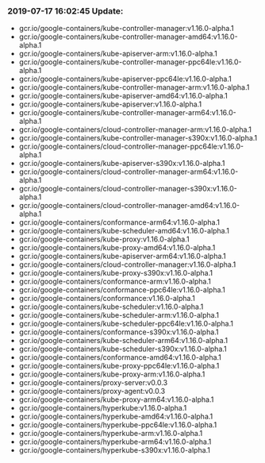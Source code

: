 ### 2019-07-17 16:02:45 Update:

- gcr.io/google-containers/kube-controller-manager:v1.16.0-alpha.1
- gcr.io/google-containers/kube-controller-manager-amd64:v1.16.0-alpha.1
- gcr.io/google-containers/kube-apiserver-arm:v1.16.0-alpha.1
- gcr.io/google-containers/kube-controller-manager-ppc64le:v1.16.0-alpha.1
- gcr.io/google-containers/kube-apiserver-ppc64le:v1.16.0-alpha.1
- gcr.io/google-containers/kube-controller-manager-arm:v1.16.0-alpha.1
- gcr.io/google-containers/kube-apiserver-amd64:v1.16.0-alpha.1
- gcr.io/google-containers/kube-apiserver:v1.16.0-alpha.1
- gcr.io/google-containers/kube-controller-manager-arm64:v1.16.0-alpha.1
- gcr.io/google-containers/cloud-controller-manager-arm:v1.16.0-alpha.1
- gcr.io/google-containers/kube-controller-manager-s390x:v1.16.0-alpha.1
- gcr.io/google-containers/cloud-controller-manager-ppc64le:v1.16.0-alpha.1
- gcr.io/google-containers/kube-apiserver-s390x:v1.16.0-alpha.1
- gcr.io/google-containers/cloud-controller-manager-arm64:v1.16.0-alpha.1
- gcr.io/google-containers/cloud-controller-manager-s390x:v1.16.0-alpha.1
- gcr.io/google-containers/cloud-controller-manager-amd64:v1.16.0-alpha.1
- gcr.io/google-containers/conformance-arm64:v1.16.0-alpha.1
- gcr.io/google-containers/kube-scheduler-amd64:v1.16.0-alpha.1
- gcr.io/google-containers/kube-proxy:v1.16.0-alpha.1
- gcr.io/google-containers/kube-proxy-amd64:v1.16.0-alpha.1
- gcr.io/google-containers/kube-apiserver-arm64:v1.16.0-alpha.1
- gcr.io/google-containers/cloud-controller-manager:v1.16.0-alpha.1
- gcr.io/google-containers/kube-proxy-s390x:v1.16.0-alpha.1
- gcr.io/google-containers/conformance-arm:v1.16.0-alpha.1
- gcr.io/google-containers/conformance-ppc64le:v1.16.0-alpha.1
- gcr.io/google-containers/conformance:v1.16.0-alpha.1
- gcr.io/google-containers/kube-scheduler:v1.16.0-alpha.1
- gcr.io/google-containers/kube-scheduler-arm:v1.16.0-alpha.1
- gcr.io/google-containers/kube-scheduler-ppc64le:v1.16.0-alpha.1
- gcr.io/google-containers/conformance-s390x:v1.16.0-alpha.1
- gcr.io/google-containers/kube-scheduler-arm64:v1.16.0-alpha.1
- gcr.io/google-containers/kube-scheduler-s390x:v1.16.0-alpha.1
- gcr.io/google-containers/conformance-amd64:v1.16.0-alpha.1
- gcr.io/google-containers/kube-proxy-ppc64le:v1.16.0-alpha.1
- gcr.io/google-containers/kube-proxy-arm:v1.16.0-alpha.1
- gcr.io/google-containers/proxy-server:v0.0.3
- gcr.io/google-containers/proxy-agent:v0.0.3
- gcr.io/google-containers/kube-proxy-arm64:v1.16.0-alpha.1
- gcr.io/google-containers/hyperkube:v1.16.0-alpha.1
- gcr.io/google-containers/hyperkube-amd64:v1.16.0-alpha.1
- gcr.io/google-containers/hyperkube-ppc64le:v1.16.0-alpha.1
- gcr.io/google-containers/hyperkube-arm:v1.16.0-alpha.1
- gcr.io/google-containers/hyperkube-arm64:v1.16.0-alpha.1
- gcr.io/google-containers/hyperkube-s390x:v1.16.0-alpha.1
